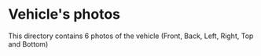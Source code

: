 Vehicle's photos
====

This directory contains 6 photos of the vehicle (Front, Back, Left, Right, Top and Bottom)
